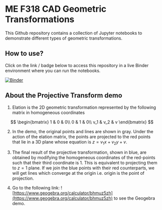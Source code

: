 # ME F318 CAD Geometric Transformations

This Github repository contains a collection of Jupyter notebooks to demonstrate different types of geometric transformations.

## How to use?

Click on the link / badge below to access this repository in a live Binder environment where you can run the notebooks.

[![Binder](https://mybinder.org/badge_logo.svg)](https://mybinder.org/v2/gh/amit112amit/geom_transform_demos/HEAD)

## About the Projective Transform demo

1. Elation is the 2D geometric transformation represented by the following matrix in homogeneous coordinates

$$
\begin{bmatrix}
1 & 0 & 0\\
0 & 1 & 0\\
v_1 & v_2 & v
\end{bmatrix}
$$

2. In the demo, the original points and lines are shown in gray. Under the action of the elation matrix, the points are projected to the red points that lie in a 3D plane whose equation is $z = v_1 x + v_2 y + v$.

3. The final result of the projective transformation, shown in blue,  are obtained by modifying the homogeneous coordinates of the red-points such that their third coordinate is 1. This is equivalent to projecting them to $z = 1$ plane. If we join the blue points with their red counterparts, we will get lines which converge at the origin i.e. origin is the point of projection.

3. Go to the following link: ![https://www.geogebra.org/calculator/bhmuz5zh](https://www.geogebra.org/calculator/bhmuz5zh) to see the Geogebra demo.

